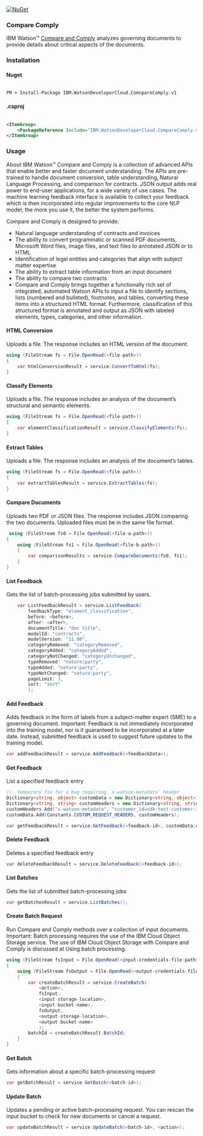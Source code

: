 [![NuGet](https://img.shields.io/badge/nuget-v2.11.0-green.svg?style=flat)](https://www.nuget.org/packages/IBM.WatsonDeveloperCloud.CompareComply.v1/)

### Compare Comply
IBM Watson™ [Compare and Comply]() analyzes governing documents to provide details about critical aspects of the documents.

### Installation
#### Nuget
```

PM > Install-Package IBM.WatsonDeveloperCloud.ComnpareComply.v1

```
#### .csproj
```xml

<ItemGroup>
    <PackageReference Include="IBM.WatsonDeveloperCloud.CompareComply.v1" Version="2.11.0" />
</ItemGroup>

```

### Usage
About
IBM Watson™ Compare and Comply is a collection of advanced APIs that enable better and faster document understanding. The APIs are pre-trained to handle document conversion, table understanding, Natural Language Processing, and comparison for contracts. JSON output adds real power to end-user applications, for a wide variety of use cases. The machine learning feedback interface is available to collect your feedback which is then incorporated into regular improvements to the core NLP model; the more you use it, the better the system performs.

Compare and Comply is designed to provide:

- Natural language understanding of contracts and invoices
- The ability to convert programmatic or scanned PDF documents, Microsoft Word files, image files, and text files to annotated JSON or to HTML
- Identification of legal entities and categories that align with subject matter expertise
- The ability to extract table information from an input document
- The ability to compare two contracts
- Compare and Comply brings together a functionally rich set of integrated, automated Watson APIs to input a file to identify sections, lists (numbered and bulleted), footnotes, and tables, converting these items into a structured HTML format. Furthermore, classification of this structured format is annotated and output as JSON with labeled elements, types, categories, and other information.

#### HTML Conversion
Uploads a file. The response includes an HTML version of the document.
```cs
using (FileStream fs = File.OpenRead(<file-path>))
{
    var htmlConversionResult = service.ConvertToHtml(fs);
}
```






#### Classify Elements
Uploads a file. The response includes an analysis of the document’s structural and semantic elements.
```cs
using (FileStream fs = File.OpenRead(<file-path>))
{
    var elementClassificationResult = service.ClassifyElements(fs);
}
```






#### Extract Tables
Uploads a file. The response includes an analysis of the document’s tables.
```cs
using (FileStream fs = File.OpenRead(<file-path>))
{
    var extractTablesResult = service.ExtractTables(fs);
}
```







#### Compare Documents
Uploads two PDF or JSON files. The response includes JSON comparing the two documents. Uploaded files must be in the same file format.
```cs
 using (FileStream fs0 = File.OpenRead(<file-a-path>))
{
    using (FileStream fs1 = File.OpenRead(<file-b-path>))
    {
        var comparisonResults = service.CompareDocuments(fs0, fs1);
    }
}
```






#### List Feedback
Gets the list of batch-processing jobs submitted by users.
```cs
    var ListFeedbackResult = service.ListFeedback(
        feedbackType: "element_classification",
        before: <before>,
        after: <after>,
        documentTitle: "doc title",
        modelId: "contracts",
        modelVersion: "11.00",
        categoryRemoved: "categoryRemoved",
        categoryAdded: "categoryAdded",
        categoryNotChanged: "categoryUnchanged",
        typeRemoved: "nature:party",
        typeAdded: "nature:party",
        typeNotChanged: "nature:party",
        pageLimit: 3,
        sort: "sort"
        );
```






#### Add Feedback
Adds feedback in the form of labels from a subject-matter expert (SME) to a governing document.
Important: Feedback is not immediately incorporated into the training model, nor is it guaranteed to be incorporated at a later date. Instead, submitted feedback is used to suggest future updates to the training model.
```cs
var addFeedbackResult = service.AddFeedback(<feedbackData>);
```






#### Get Feedback
List a specified feedback entry
```cs
//  temporary fix for a bug requiring `x-watson-metadata` header
Dictionary<string, object> customData = new Dictionary<string, object>();
Dictionary<string, string> customHeaders = new Dictionary<string, string>();
customHeaders.Add("x-watson-metadata", "customer_id=sdk-test-customer-id");
customData.Add(Constants.CUSTOM_REQUEST_HEADERS, customHeaders);

var getFeedbackResult = service.GetFeedback(<feedback-id>, customData:customData);
```






#### Delete Feedback
Deletes a specified feedback entry
```cs
var deleteFeedbackResult = service.DeleteFeedback(<feedback-id>);
```






#### List Batches
Gets the list of submitted batch-processing jobs
```cs
var getBatchesResult = service.ListBatches();
```






#### Create Batch Request
Run Compare and Comply methods over a collection of input documents.
Important: Batch processing requires the use of the IBM Cloud Object Storage service. The use of IBM Cloud Object Storage with Compare and Comply is discussed at Using batch processing.
```cs
using (FileStream fsInput = File.OpenRead(<input-credentials-file-path>))
{
    using (FileStream fsOutput = File.OpenRead(<output-credentials-file-path>))
    {
        var createBatchResult = service.CreateBatch(
            <action>,
            fsInput,
            <input-storage-location>,
            <input-bucket-name>,
            fsOutput,
            <output-storage-location>,
            <output-bucket-name>
            );
        batchId = createBatchResult.BatchId;
    }
}
```






#### Get Batch
Gets information about a specific batch-processing request
```cs
var getBatchResult = service.GetBatch(<batch-id>);
```






#### Update Batch
Updates a pending or active batch-processing request. You can rescan the input bucket to check for new documents or cancel a request.
```cs
var updateBatchResult = service.UpdateBatch(<batch-id>, <action>);
```

[compare-comply]: https://cloud.ibm.com/docs/services/compare-comply/index.html
